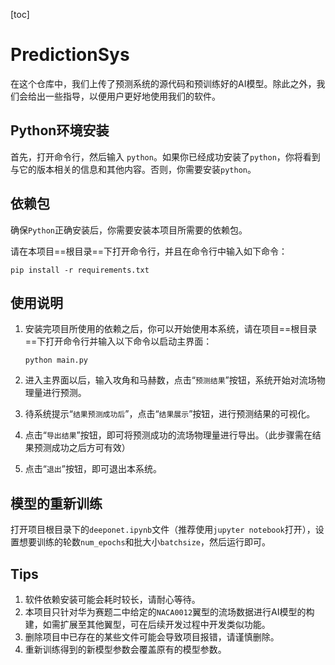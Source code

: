 [toc]

# PredictionSys

在这个仓库中，我们上传了预测系统的源代码和预训练好的AI模型。除此之外，我们会给出一些指导，以便用户更好地使用我们的软件。

## Python环境安装

首先，打开命令行，然后输入 `python`。如果你已经成功安装了`python`，你将看到与它的版本相关的信息和其他内容。否则，你需要安装`python`。

## 依赖包

确保`Python`正确安装后，你需要安装本项目所需要的依赖包。

请在本项目==根目录==下打开命令行，并且在命令行中输入如下命令：

```shell
pip install -r requirements.txt
```

## 使用说明

1. 安装完项目所使用的依赖之后，你可以开始使用本系统，请在项目==根目录==下打开命令行并输入以下命令以启动主界面：

   ```shell
   python main.py
   ```

2. 进入主界面以后，输入攻角和马赫数，点击“`预测结果`”按钮，系统开始对流场物理量进行预测。

3. 待系统提示“`结果预测成功后`”，点击“`结果展示`”按钮，进行预测结果的可视化。

4. 点击“`导出结果`”按钮，即可将预测成功的流场物理量进行导出。（此步骤需在结果预测成功之后方可有效）

5. 点击“`退出`”按钮，即可退出本系统。

## 模型的重新训练

打开项目根目录下的`deeponet.ipynb`文件（推荐使用`jupyter notebook`打开），设置想要训练的轮数`num_epochs`和批大小`batchsize`，然后运行即可。

## Tips

1. 软件依赖安装可能会耗时较长，请耐心等待。
2. 本项目只针对华为赛题二中给定的`NACA0012`翼型的流场数据进行AI模型的构建，如需扩展至其他翼型，可在后续开发过程中开发类似功能。
3. 删除项目中已存在的某些文件可能会导致项目报错，请谨慎删除。
4. 重新训练得到的新模型参数会覆盖原有的模型参数。
